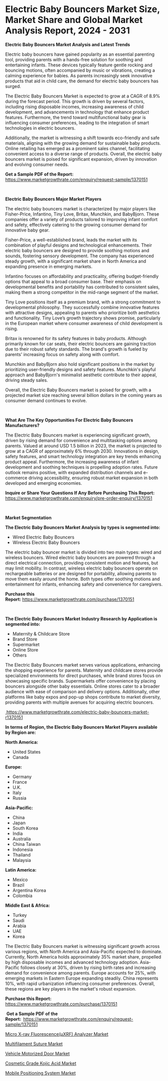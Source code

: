 <p><h1>Electric Baby Bouncers Market Size, Market Share and Global Market Analysis Report, 2024 - 2031</h1></p><p><strong>Electric Baby Bouncers Market Analysis and Latest Trends</strong></p>
<p><p>Electric baby bouncers have gained popularity as an essential parenting tool, providing parents with a hands-free solution for soothing and entertaining infants. These devices typically feature gentle rocking and bouncing motions, often accompanied by music or vibrations, creating a calming experience for babies. As parents increasingly seek innovative products that aid in child care, the demand for electric baby bouncers has surged.</p><p>The Electric Baby Bouncers Market is expected to grow at a CAGR of 8.9% during the forecast period. This growth is driven by several factors, including rising disposable incomes, increasing awareness of child development, and advancements in technology that enhance product features. Furthermore, the trend toward multifunctional baby gear is influencing consumer preferences, leading to the integration of smart technologies in electric bouncers.</p><p>Additionally, the market is witnessing a shift towards eco-friendly and safe materials, aligning with the growing demand for sustainable baby products. Online retailing has emerged as a prominent sales channel, facilitating convenient access to a diverse range of products. Overall, the electric baby bouncers market is poised for significant expansion, driven by innovation and evolving consumer needs.</p></p>
<p><strong>Get a Sample PDF of the Report:&nbsp;</strong> <a href="https://www.marketgrowthrate.com/enquiry/request-sample/1370151">https://www.marketgrowthrate.com/enquiry/request-sample/1370151</a></p>
<p>&nbsp;</p>
<p><strong>Electric Baby Bouncers Major Market Players</strong></p>
<p><p>The electric baby bouncers market is characterized by major players like Fisher-Price, Infantino, Tiny Love, Britax, Munchkin, and BabyBjorn. These companies offer a variety of products tailored to improving infant comfort and safety, effectively catering to the growing consumer demand for innovative baby gear.</p><p>Fisher-Price, a well-established brand, leads the market with its combination of playful designs and technological enhancements. Their electric baby bouncers are designed to provide soothing motions and sounds, fostering sensory development. The company has experienced steady growth, with a significant market share in North America and expanding presence in emerging markets.</p><p>Infantino focuses on affordability and practicality, offering budget-friendly options that appeal to a broad consumer base. Their emphasis on developmental benefits and portability has contributed to consistent sales, making them a strong competitor in the mid-range segment of the market.</p><p>Tiny Love positions itself as a premium brand, with a strong commitment to developmental philosophy. They successfully combine innovative features with attractive designs, appealing to parents who prioritize both aesthetics and functionality. Tiny Love’s growth trajectory shows promise, particularly in the European market where consumer awareness of child development is rising.</p><p>Britax is renowned for its safety features in baby products. Although primarily known for car seats, their electric bouncers are gaining traction due to their robust safety standards. The brand's growth is fueled by parents' increasing focus on safety along with comfort.</p><p>Munchkin and BabyBjorn also hold significant positions in the market by prioritizing user-friendly designs and safety features. Munchkin's playful approach and BabyBjorn's minimalist aesthetic contribute to their appeal, driving steady sales.</p><p>Overall, the Electric Baby Bouncers market is poised for growth, with a projected market size reaching several billion dollars in the coming years as consumer demand continues to evolve.</p></p>
<p>&nbsp;</p>
<p><strong>What Are The Key Opportunities For Electric Baby Bouncers Manufacturers?</strong></p>
<p><p>The Electric Baby Bouncers market is experiencing significant growth, driven by rising demand for convenience and multitasking options among parents. Valued at around USD 1.5 billion in 2023, the market is projected to grow at a CAGR of approximately 6% through 2030. Innovations in design, safety features, and smart technology integration are key trends enhancing product appeal. Furthermore, the increasing awareness of infant development and soothing techniques is propelling adoption rates. Future outlook remains positive, with expanded distribution channels and e-commerce driving accessibility, ensuring robust market expansion in both developed and emerging economies.</p></p>
<p><strong>Inquire or Share Your Questions If Any Before Purchasing This Report:</strong> <a href="https://www.marketgrowthrate.com/enquiry/pre-order-enquiry/1370151">https://www.marketgrowthrate.com/enquiry/pre-order-enquiry/1370151</a></p>
<p>&nbsp;</p>
<p><strong>Market Segmentation</strong></p>
<p><strong>The Electric Baby Bouncers Market Analysis by types is segmented into:</strong></p>
<p><ul><li>Wired Electric Baby Bouncers</li><li>Wireless Electric Baby Bouncers</li></ul></p>
<p><p>The electric baby bouncer market is divided into two main types: wired and wireless bouncers. Wired electric baby bouncers are powered through a direct electrical connection, providing consistent motion and features, but may limit mobility. In contrast, wireless electric baby bouncers operate on rechargeable batteries or are designed for portability, allowing parents to move them easily around the home. Both types offer soothing motions and entertainment for infants, enhancing safety and convenience for caregivers.</p></p>
<p><strong>Purchase this Report:&nbsp;</strong><a href="https://www.marketgrowthrate.com/purchase/1370151">https://www.marketgrowthrate.com/purchase/1370151</a></p>
<p>&nbsp;</p>
<p><strong>The Electric Baby Bouncers Market Industry Research by Application is segmented into:</strong></p>
<p><ul><li>Maternity & Childcare Store</li><li>Brand Store</li><li>Supermarket</li><li>Online Store</li><li>Others</li></ul></p>
<p><p>The Electric Baby Bouncers market serves various applications, enhancing the shopping experience for parents. Maternity and childcare stores provide specialized environments for direct purchases, while brand stores focus on showcasing specific brands. Supermarkets offer convenience by placing bouncers alongside other baby essentials. Online stores cater to a broader audience with ease of comparison and delivery options. Additionally, other platforms like baby expos and pop-up shops contribute to market diversity, providing parents with multiple avenues for acquiring electric bouncers.</p></p>
<p><a href="https://www.marketgrowthrate.com/electric-baby-bouncers-market-r1370151">&nbsp;https://www.marketgrowthrate.com/electric-baby-bouncers-market-r1370151</a></p>
<p><strong>In terms of Region, the Electric Baby Bouncers Market Players available by Region are:</strong></p>
<p>
    <p> <strong> North America: </strong>
        <ul>
            <li>United States</li>
            <li>Canada</li>
        </ul>
        </p> 
    <p> <strong> Europe: </strong>
        <ul>
            <li>Germany</li>
            <li>France</li>
            <li>U.K.</li>
            <li>Italy</li>
            <li>Russia</li>
        </ul>
        </p> 
    <p> <strong> Asia-Pacific: </strong>
        <ul>
            <li>China</li>
            <li>Japan</li>
            <li>South Korea</li>
            <li>India</li>
            <li>Australia</li>
            <li>China Taiwan</li>
            <li>Indonesia</li>
            <li>Thailand</li>
            <li>Malaysia</li>
        </ul>
        </p> 
    <p> <strong> Latin America: </strong>
        <ul>
            <li>Mexico</li>
            <li>Brazil</li>
            <li>Argentina Korea</li>
            <li>Colombia</li>
        </ul>
        </p> 
    <p> <strong> Middle East & Africa: </strong>
        <ul>
            <li>Turkey</li>
            <li>Saudi</li>
            <li>Arabia</li>
            <li>UAE</li>
            <li>Korea</li>
        </ul>
    </p>
    </p>
<p><p>The Electric Baby Bouncers market is witnessing significant growth across various regions, with North America and Asia-Pacific expected to dominate. Currently, North America holds approximately 35% market share, propelled by high disposable incomes and advanced technology adoption. Asia-Pacific follows closely at 30%, driven by rising birth rates and increasing demand for convenience among parents. Europe accounts for 25%, with emerging markets in Eastern Europe expanding steadily. China represents 10%, with rapid urbanization influencing consumer preferences. Overall, these regions are key players in the market's robust expansion.</p></p>
<p><strong>Purchase this Report: </strong><a href="https://www.marketgrowthrate.com/purchase/1370151">https://www.marketgrowthrate.com/purchase/1370151</a></p>
<p>&nbsp;<strong>Get a Sample PDF of the Report:&nbsp;&nbsp;</strong><a href="https://www.marketgrowthrate.com/enquiry/request-sample/1370151">https://www.marketgrowthrate.com/enquiry/request-sample/1370151</a></p>
<p><strong></strong></p>
<p><p><a href="https://medium.com/@vivakuvalis2005/micro-x-ray-fluorescence-%CE%BCxrf-analyzer-market-research-report-includes-analysis-on-market-size-af8c6c1734b6?postPublishedType=repub">Micro X-ray Fluorescence(μXRF) Analyzer Market</a></p><p><a href="https://www.linkedin.com/pulse/strategic-insights-global-multifilament-suture-market-yztpc">Multifilament Suture Market</a></p><p><a href="https://github.com/mauripalmi/Market-Research-Report-List-5/blob/main/vehicle-motorized-door-market.md">Vehicle Motorized Door Market</a></p><p><a href="https://issuu.com/reportprime-2/docs/cosmetic-grade-kojic-acid-market-si_305d7dc331e1e4">Cosmetic Grade Kojic Acid Market</a></p><p><a href="https://www.linkedin.com/pulse/mobile-positioning-system-market-research-report-exploring-elzdc">Mobile Positioning System Market</a></p></p>